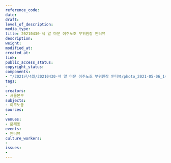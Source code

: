 ```yaml
---
reference_code: 
date: 
draft: 
level_of_description: 
media_type: 
title: 20210430-섹 알 마문 이주노조 부위원장 인터뷰
description: 
weight: 
modified_at: 
created_at: 
link: 
public_access_status: 
copyright_status: 
components:
- "/2021년/4월/20210430-섹 알 마문 이주노조 부위원장 인터뷰/photo_2021-05-06_14-25-56.jpg"
tags:
- 
creators:
- 서울본부
subjects:
- 이주노동
sources:
- 
venues:
- 문래동
events:
- 인터뷰
culture_workers:
- 
issues:
- 
---
```

